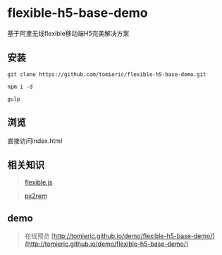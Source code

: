# flexible-h5-base-demo
基于阿里无线flexible移动端H5完美解决方案

## 安装

    git clone https://github.com/tomieric/flexible-h5-base-demo.git

    npm i -d

    gulp

## 浏览

   直接访问index.html


## 相关知识

> [flexible.js](https://github.com/amfe/ml)

> [px2rem](https://github.com/songsiqi)   


## demo

> 在线预览 [http://tomieric.github.io/demo/flexible-h5-base-demo/](http://tomieric.github.io/demo/flexible-h5-base-demo/)
